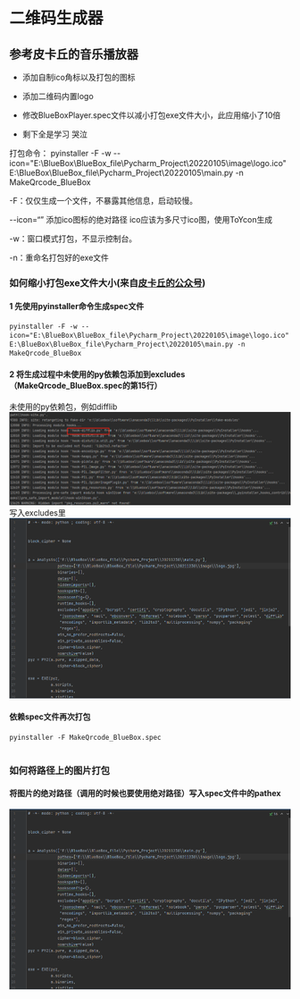 # 二维码生成器

## 参考皮卡丘的音乐播放器

* 添加自制ico角标以及打包的图标

* 添加二维码内置logo

* 修改BlueBoxPlayer.spec文件以减小打包exe文件大小，此应用缩小了10倍

* 剩下全是学习 哭泣

打包命令：
pyinstaller -F -w --icon="E:\BlueBox\BlueBox_file\Pycharm_Project\20220105\image\logo.ico" E:\BlueBox\BlueBox_file\Pycharm_Project\20220105\main.py -n MakeQrcode_BlueBox


-F：仅仅生成一个文件，不暴露其他信息，启动较慢。

--icon=“” 添加ico图标的绝对路径 ico应该为多尺寸ico图，使用ToYcon生成

-w：窗口模式打包，不显示控制台。

-n：重命名打包好的exe文件

### 如何缩小打包exe文件大小(来自[皮卡丘的公众号](https://mp.weixin.qq.com/s/7jNrnC_XdF9q9N5GWyfW6Q))

#### 1 先使用pyinstaller命令生成spec文件
```
pyinstaller -F -w --icon="E:\BlueBox\BlueBox_file\Pycharm_Project\20220105\image\logo.ico" E:\BlueBox\BlueBox_file\Pycharm_Project\20220105\main.py -n MakeQrcode_BlueBox
```

#### 2 将生成过程中未使用的py依赖包添加到excludes（MakeQrcode_BlueBox.spec的第15行）
未使用的py依赖包，例如difflib
![img.png](image/72de5ee9643dd62b4d90a6ff9812f3c.png)
写入excludes里
![img.png](image/c9439e6ab69cc061c23732d5974bb74.png)

#### 依赖spec文件再次打包
```buildoutcfg
pyinstaller -F MakeQrcode_BlueBox.spec


```

### 如何将路径上的图片打包

#### 将图片的绝对路径（调用的时候也要使用绝对路径）写入spec文件中的pathex
![img.png](image/c9439e6ab69cc061c23732d5974bb74.png)



